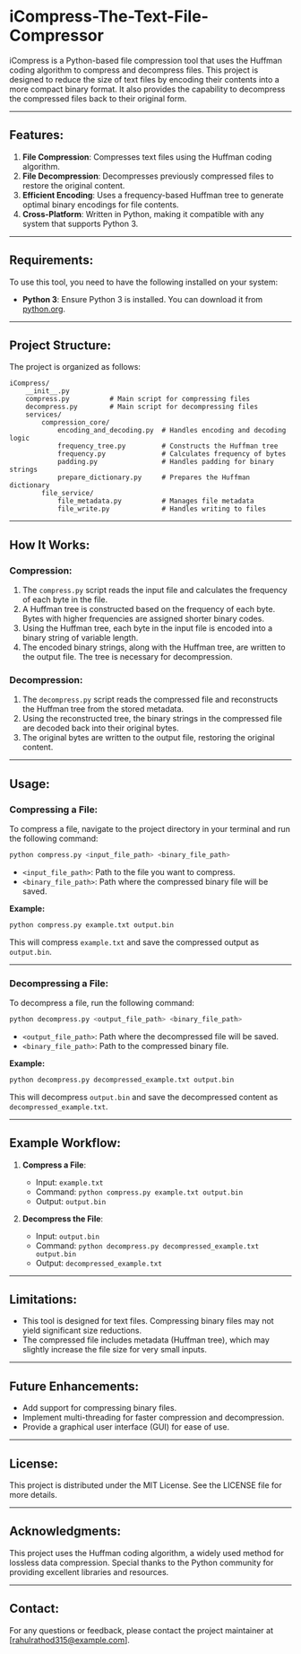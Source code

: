 # iCompress-The-Text-File-Compressor

iCompress is a Python-based file compression tool that uses the Huffman coding algorithm to compress and decompress files. This project is designed to reduce the size of text files by encoding their contents into a more compact binary format. It also provides the capability to decompress the compressed files back to their original form.

---

## Features:
1. **File Compression**: Compresses text files using the Huffman coding algorithm.
2. **File Decompression**: Decompresses previously compressed files to restore the original content.
3. **Efficient Encoding**: Uses a frequency-based Huffman tree to generate optimal binary encodings for file contents.
4. **Cross-Platform**: Written in Python, making it compatible with any system that supports Python 3.

---

## Requirements:
To use this tool, you need to have the following installed on your system:
- **Python 3**: Ensure Python 3 is installed. You can download it from [python.org](https://www.python.org/).

---

## Project Structure:
The project is organized as follows:
```
iCompress/
    __init__.py
    compress.py          # Main script for compressing files
    decompress.py        # Main script for decompressing files
    services/
        compression_core/
            encoding_and_decoding.py  # Handles encoding and decoding logic
            frequency_tree.py         # Constructs the Huffman tree
            frequency.py              # Calculates frequency of bytes
            padding.py                # Handles padding for binary strings
            prepare_dictionary.py     # Prepares the Huffman dictionary
        file_service/
            file_metadata.py          # Manages file metadata
            file_write.py             # Handles writing to files
```

---

## How It Works:

### Compression:
1. The `compress.py` script reads the input file and calculates the frequency of each byte in the file.
2. A Huffman tree is constructed based on the frequency of each byte. Bytes with higher frequencies are assigned shorter binary codes.
3. Using the Huffman tree, each byte in the input file is encoded into a binary string of variable length.
4. The encoded binary strings, along with the Huffman tree, are written to the output file. The tree is necessary for decompression.

### Decompression:
1. The `decompress.py` script reads the compressed file and reconstructs the Huffman tree from the stored metadata.
2. Using the reconstructed tree, the binary strings in the compressed file are decoded back into their original bytes.
3. The original bytes are written to the output file, restoring the original content.

---

## Usage:

### Compressing a File:
To compress a file, navigate to the project directory in your terminal and run the following command:
```bash
python compress.py <input_file_path> <binary_file_path>
```
- `<input_file_path>`: Path to the file you want to compress.
- `<binary_file_path>`: Path where the compressed binary file will be saved.

**Example:**
```bash
python compress.py example.txt output.bin
```
This will compress `example.txt` and save the compressed output as `output.bin`.

---

### Decompressing a File:
To decompress a file, run the following command:
```bash
python decompress.py <output_file_path> <binary_file_path>
```
- `<output_file_path>`: Path where the decompressed file will be saved.
- `<binary_file_path>`: Path to the compressed binary file.

**Example:**
```bash
python decompress.py decompressed_example.txt output.bin
```
This will decompress `output.bin` and save the decompressed content as `decompressed_example.txt`.

---

## Example Workflow:
1. **Compress a File**:
   - Input: `example.txt`
   - Command: `python compress.py example.txt output.bin`
   - Output: `output.bin`

2. **Decompress the File**:
   - Input: `output.bin`
   - Command: `python decompress.py decompressed_example.txt output.bin`
   - Output: `decompressed_example.txt`

---

## Limitations:
- This tool is designed for text files. Compressing binary files may not yield significant size reductions.
- The compressed file includes metadata (Huffman tree), which may slightly increase the file size for very small inputs.

---

## Future Enhancements:
- Add support for compressing binary files.
- Implement multi-threading for faster compression and decompression.
- Provide a graphical user interface (GUI) for ease of use.

---

## License:
This project is distributed under the MIT License. See the LICENSE file for more details.

---

## Acknowledgments:
This project uses the Huffman coding algorithm, a widely used method for lossless data compression. Special thanks to the Python community for providing excellent libraries and resources.

---

## Contact:
For any questions or feedback, please contact the project maintainer at [rahulrathod315@example.com].
